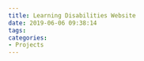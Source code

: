 ```yaml
---
title: Learning Disabilities Website
date: 2019-06-06 09:38:14
tags:
categories:
- Projects
---
```

